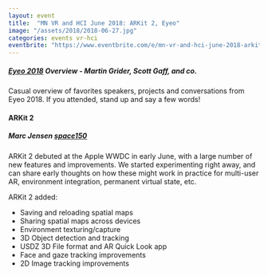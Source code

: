 ```yaml
---
layout: event
title:  "MN VR and HCI June 2018: ARKit 2, Eyeo"
image: "/assets/2018/2018-06-27.jpg"
categories: events vr-hci
eventbrite: "https://www.eventbrite.com/e/mn-vr-and-hci-june-2018-arkit-2-eyeo-tickets-47236885797?aff=ebdsoporgprofile"
---
```


##### [Eyeo 2018](http://eyeofestival.com/) Overview - Martin Grider, Scott Gaff, and co.

Casual overview of favorites speakers, projects and conversations from Eyeo 2018. If you attended, stand up and say a few words!

#### ARKit 2
##### Marc Jensen [space150](http://www.space150.com/)

ARKit 2 debuted at the Apple WWDC in early June, with a large number of new features and improvements. We started experimenting right away, and can share early thoughts on how these might work in practice for multi-user AR, environment integration, permanent virtual state, etc.

ARKit 2 added:

 - Saving and reloading spatial maps
 - Sharing spatial maps across devices
 - Environment texturing/capture
 - 3D Object detection and tracking
 - USDZ 3D File format and AR Quick Look app
 - Face and gaze tracking improvements
 - 2D Image tracking improvements

